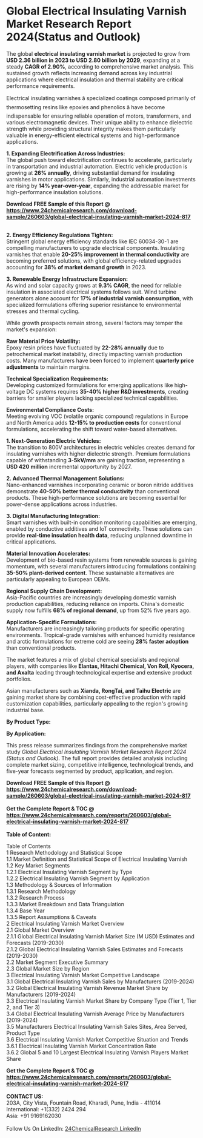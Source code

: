 <h1>Global Electrical Insulating Varnish Market Research Report 2024(Status and Outlook)</h1><p>The global <strong>electrical insulating varnish market</strong> is projected to grow from <strong>USD 2.36 billion in 2023 to USD 2.80 billion by 2029</strong>, expanding at a steady <strong>CAGR of 2.90%</strong>, according to comprehensive market analysis. This sustained growth reflects increasing demand across key industrial applications where electrical insulation and thermal stability are critical performance requirements.</p><p>Electrical insulating varnishes â specialized coatings composed primarily of thermosetting resins like epoxies and phenolics â have become indispensable for ensuring reliable operation of motors, transformers, and various electromagnetic devices. Their unique ability to enhance dielectric strength while providing structural integrity makes them particularly valuable in energy-efficient electrical systems and high-performance applications.</p><p><strong>1. Expanding Electrification Across Industries:</strong><br>
The global push toward electrification continues to accelerate, particularly in transportation and industrial automation. Electric vehicle production is growing at <strong>26% annually</strong>, driving substantial demand for insulating varnishes in motor applications. Similarly, industrial automation investments are rising by <strong>14% year-over-year</strong>, expanding the addressable market for high-performance insulation solutions.</p><div><b>Download FREE Sample of this Report @ 
            <a href="https://www.24chemicalresearch.com/download-sample/260603/global-electrical-insulating-varnish-market-2024-817">
            https://www.24chemicalresearch.com/download-sample/260603/global-electrical-insulating-varnish-market-2024-817</a></b></div><br><p><strong>2. Energy Efficiency Regulations Tighten:</strong><br>
Stringent global energy efficiency standards like IEC 60034-30-1 are compelling manufacturers to upgrade electrical components. Insulating varnishes that enable <strong>20-25% improvement in thermal conductivity</strong> are becoming preferred solutions, with global efficiency-related upgrades accounting for <strong>38% of market demand growth</strong> in 2023.</p><p><strong>3. Renewable Energy Infrastructure Expansion:</strong><br>
As wind and solar capacity grows at <strong>9.3% CAGR</strong>, the need for reliable insulation in associated electrical systems follows suit. Wind turbine generators alone account for <strong>17% of industrial varnish consumption</strong>, with specialized formulations offering superior resistance to environmental stresses and thermal cycling.</p><p>While growth prospects remain strong, several factors may temper the market's expansion:</p><p><strong>Raw Material Price Volatility:</strong><br>
    Epoxy resin prices have fluctuated by <strong>22-28% annually</strong> due to petrochemical market instability, directly impacting varnish production costs. Many manufacturers have been forced to implement <strong>quarterly price adjustments</strong> to maintain margins.</p><p><strong>Technical Specialization Requirements:</strong><br>
    Developing customized formulations for emerging applications like high-voltage DC systems requires <strong>35-40% higher R&amp;D investments</strong>, creating barriers for smaller players lacking specialized technical capabilities.</p><p><strong>Environmental Compliance Costs:</strong><br>
    Meeting evolving VOC (volatile organic compound) regulations in Europe and North America adds <strong>12-15% to production costs</strong> for conventional formulations, accelerating the shift toward water-based alternatives.</p><p><strong>1. Next-Generation Electric Vehicles:</strong><br>
The transition to 800V architectures in electric vehicles creates demand for insulating varnishes with higher dielectric strength. Premium formulations capable of withstanding <strong>3-5kV/mm</strong> are gaining traction, representing a <strong>USD 420 million</strong> incremental opportunity by 2027.</p><p><strong>2. Advanced Thermal Management Solutions:</strong><br>
Nano-enhanced varnishes incorporating ceramic or boron nitride additives demonstrate <strong>40-50% better thermal conductivity</strong> than conventional products. These high-performance solutions are becoming essential for power-dense applications across industries.</p><p><strong>3. Digital Manufacturing Integration:</strong><br>
Smart varnishes with built-in condition monitoring capabilities are emerging, enabled by conductive additives and IoT connectivity. These solutions can provide <strong>real-time insulation health data</strong>, reducing unplanned downtime in critical applications.</p><p><strong>Material Innovation Accelerates:</strong><br>
    Development of bio-based resin systems from renewable sources is gaining momentum, with several manufacturers introducing formulations containing <strong>35-50% plant-derived content</strong>. These sustainable alternatives are particularly appealing to European OEMs.</p><p><strong>Regional Supply Chain Development:</strong><br>
    Asia-Pacific countries are increasingly developing domestic varnish production capabilities, reducing reliance on imports. China's domestic supply now fulfills <strong>68% of regional demand</strong>, up from 52% five years ago.</p><p><strong>Application-Specific Formulations:</strong><br>
    Manufacturers are increasingly tailoring products for specific operating environments. Tropical-grade varnishes with enhanced humidity resistance and arctic formulations for extreme cold are seeing <strong>28% faster adoption</strong> than conventional products.</p><p>The market features a mix of global chemical specialists and regional players, with companies like <strong>Elantas, Hitachi Chemical, Von Roll, Kyocera, and Axalta</strong> leading through technological expertise and extensive product portfolios.</p><p>Asian manufacturers such as <strong>Xianda, RongTai, and Taihu Electric</strong> are gaining market share by combining cost-effective production with rapid customization capabilities, particularly appealing to the region's growing industrial base.</p><p><strong>By Product Type:</strong></p><p><strong>By Application:</strong></p><p>This press release summarizes findings from the comprehensive market study <em>Global Electrical Insulating Varnish Market Research Report 2024 (Status and Outlook)</em>. The full report provides detailed analysis including complete market sizing, competitive intelligence, technological trends, and five-year forecasts segmented by product, application, and region.</p><div><b>Download FREE Sample of this Report @ 
            <a href="https://www.24chemicalresearch.com/download-sample/260603/global-electrical-insulating-varnish-market-2024-817">
            https://www.24chemicalresearch.com/download-sample/260603/global-electrical-insulating-varnish-market-2024-817</a></b></div><br><div><b>Get the Complete Report & TOC @ 
            <a href="https://www.24chemicalresearch.com/reports/260603/global-electrical-insulating-varnish-market-2024-817">
            https://www.24chemicalresearch.com/reports/260603/global-electrical-insulating-varnish-market-2024-817</a></b></div><br>
            <b>Table of Content:</b><p>Table of Contents<br />
1 Research Methodology and Statistical Scope<br />
1.1 Market Definition and Statistical Scope of Electrical Insulating Varnish<br />
1.2 Key Market Segments<br />
1.2.1 Electrical Insulating Varnish Segment by Type<br />
1.2.2 Electrical Insulating Varnish Segment by Application<br />
1.3 Methodology & Sources of Information<br />
1.3.1 Research Methodology<br />
1.3.2 Research Process<br />
1.3.3 Market Breakdown and Data Triangulation<br />
1.3.4 Base Year<br />
1.3.5 Report Assumptions & Caveats<br />
2 Electrical Insulating Varnish Market Overview<br />
2.1 Global Market Overview<br />
2.1.1 Global Electrical Insulating Varnish Market Size (M USD) Estimates and Forecasts (2019-2030)<br />
2.1.2 Global Electrical Insulating Varnish Sales Estimates and Forecasts (2019-2030)<br />
2.2 Market Segment Executive Summary<br />
2.3 Global Market Size by Region<br />
3 Electrical Insulating Varnish Market Competitive Landscape<br />
3.1 Global Electrical Insulating Varnish Sales by Manufacturers (2019-2024)<br />
3.2 Global Electrical Insulating Varnish Revenue Market Share by Manufacturers (2019-2024)<br />
3.3 Electrical Insulating Varnish Market Share by Company Type (Tier 1, Tier 2, and Tier 3)<br />
3.4 Global Electrical Insulating Varnish Average Price by Manufacturers (2019-2024)<br />
3.5 Manufacturers Electrical Insulating Varnish Sales Sites, Area Served, Product Type<br />
3.6 Electrical Insulating Varnish Market Competitive Situation and Trends<br />
3.6.1 Electrical Insulating Varnish Market Concentration Rate<br />
3.6.2 Global 5 and 10 Largest Electrical Insulating Varnish Players Market Share </p><div><b>Get the Complete Report & TOC @ 
            <a href="https://www.24chemicalresearch.com/reports/260603/global-electrical-insulating-varnish-market-2024-817">
            https://www.24chemicalresearch.com/reports/260603/global-electrical-insulating-varnish-market-2024-817</a></b></div><br><b>CONTACT US:</b><br>
            203A, City Vista, Fountain Road, Kharadi, Pune, India - 411014<br>
            International: +1(332) 2424 294<br>
            Asia: +91 9169162030 <br><br>
            Follow Us On LinkedIn: <a href="https://www.linkedin.com/company/24chemicalresearch/">24ChemicalResearch LinkedIn</a>
